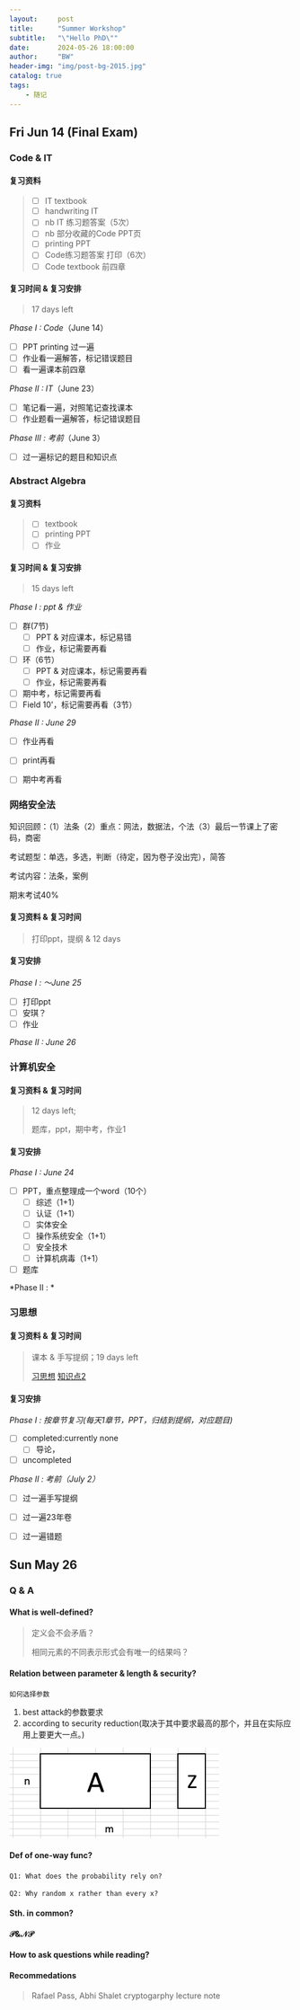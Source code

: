 ```yaml
---
layout:     post
title:      "Summer Workshop"
subtitle:   "\"Hello PhD\""
date:       2024-05-26 18:00:00
author:     "BW"
header-img: "img/post-bg-2015.jpg"
catalog: true
tags:
    - 随记
---
```


## Fri Jun 14 (Final Exam)

### Code & IT

#### 复习资料

> - [ ] IT textbook
> - [ ] handwriting IT
> - [ ] nb IT 练习题答案（5次）
> - [ ] nb 部分收藏的Code PPT页
> - [ ] printing PPT
> - [ ] Code练习题答案 打印（6次）
> - [ ] Code textbook 前四章

#### 复习时间 & 复习安排

> 17 days left

*Phase I : Code*（June 14）

- [ ] PPT printing 过一遍
- [ ] 作业看一遍解答，标记错误题目
- [ ] 看一遍课本前四章

*Phase II : IT*（June 23）

- [ ] 笔记看一遍，对照笔记查找课本
- [ ] 作业题看一遍解答，标记错误题目

*Phase III : 考前*（June 3）

- [ ] 过一遍标记的题目和知识点


### Abstract Algebra

#### 复习资料

> - [ ] textbook
> - [ ] printing PPT
> - [ ] 作业

#### 复习时间 & 复习安排

> 15 days left

*Phase I : ppt & 作业*

- [ ] 群(7节)
  - [ ] PPT & 对应课本，标记易错
  - [ ] 作业，标记需要再看
- [ ] 环（6节）
  - [ ] PPT & 对应课本，标记需要再看
  - [ ]  作业，标记需要再看
- [ ] 期中考，标记需要再看
- [ ] Field 10'，标记需要再看（3节）

*Phase II : June 29*

- [ ] 作业再看
- [ ] print再看
- [ ] 期中考再看



### 网络安全法 

知识回顾：（1）法条（2）重点：网法，数据法，个法（3）最后一节课上了密码，商密

考试题型：单选，多选，判断（待定，因为卷子没出完），简答

考试内容：法条，案例

期末考试40%

#### 复习资料 & 复习时间

> 打印ppt，提纲 & 12 days

#### 复习安排

*Phase I : ～June 25*

- [ ] 打印ppt
- [ ] 安琪？
- [ ] 作业

*Phase II : June 26*



### 计算机安全 

#### 复习资料 & 复习时间

> 12 days left;
>
> 题库，ppt，期中考，作业1

#### 复习安排

*Phase I : June 24*

- [ ] PPT，重点整理成一个word（10个）
  - [ ] 综述（1+1）
  - [ ] 认证（1+1）
  - [ ] 实体安全
  - [ ] 操作系统安全（1+1）
  - [ ] 安全技术
  - [ ] 计算机病毒（1+1）
- [ ] 题库

*Phase II : *





### 习思想  

#### 复习资料 & 复习时间

> 课本 & 手写提纲；19 days left
>
> [习思想](https://mp.weixin.qq.com/s/XFCRyo_FDGUTlww2I7ep6A)
> [知识点2](https://mp.weixin.qq.com/s/qv2o61mNdWUArYTtjWiWcg)

#### 复习安排

*Phase I : 按章节复习(每天1章节，PPT，归结到提纲，对应题目)*

- [ ] completed:currently none
  - [ ] 导论，
- [ ] uncompleted

*Phase II : 考前（July 2）*

- [ ] 过一遍手写提纲
- [ ] 过一遍23年卷
- [ ] 过一遍错题



## Sun May 26

### Q & A

#### What is well-defined?

> 定义会不会矛盾？
>
> 相同元素的不同表示形式会有唯一的结果吗？

#### Relation between parameter & length & security?

`如何选择参数`

1. best attack的参数要求
2. according to security reduction(取决于其中要求最高的那个，并且在实际应用上要更大一点。)

<img src="https://raw.githubusercontent.com/BugProducer2/PicBed/main/img/image-20240526094736012.png" alt="image-20240526094736012" style="zoom:50%;" />



#### Def of one-way func?

`Q1: What does the probability rely on? `

`Q2: Why random x rather than every x?`



#### Sth. in common?

#### $\mathcal{P \& NP}$

#### How to ask questions while reading?

#### Recommedations

> Rafael Pass, Abhi Shalet cryptogarphy lecture note
